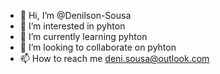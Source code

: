 - 👋 Hi, I’m @Denilson-Sousa
- 👀 I’m interested in pyhton
- 🌱 I’m currently learning pyhton
- 💞️ I’m looking to collaborate on pyhton
- 📫 How to reach me deni.sousa@outlook.com

<!---
Denilson-Sousa/Denilson-Sousa is a ✨ special ✨ repository because its `README.md` (this file) appears on your GitHub profile.
You can click the Preview link to take a look at your changes.
--->
